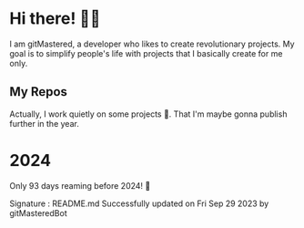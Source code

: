 
# Hi there! 🙋‍♂️
I am gitMastered, a developer who likes to create revolutionary projects.
My goal is to simplify people's life with projects that I basically create for me only.

## My Repos
Actually, I work quietly on some projects 👀. That I'm maybe gonna publish further in the year.

# 2024
Only 93 days reaming before 2024! 🙌

Signature : README.md Successfully updated on Fri Sep 29 2023 by gitMasteredBot

